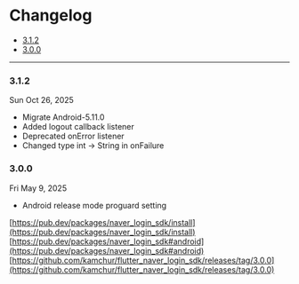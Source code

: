 # Changelog

- [3.1.2](#3.1.2)
- [3.0.0](#3.0.0)

<hr/>

### 3.1.2
Sun Oct 26, 2025
* Migrate Android-5.11.0
* Added logout callback listener
* Deprecated onError listener
* Changed type int -> String in onFailure


### 3.0.0
Fri May 9, 2025
- Android release mode proguard setting

[https://pub.dev/packages/naver_login_sdk/install](https://pub.dev/packages/naver_login_sdk/install)<br/>
[https://pub.dev/packages/naver_login_sdk#android](https://pub.dev/packages/naver_login_sdk#android)<br/>
[https://github.com/kamchur/flutter_naver_login_sdk/releases/tag/3.0.0](https://github.com/kamchur/flutter_naver_login_sdk/releases/tag/3.0.0)
